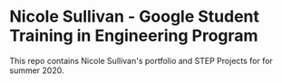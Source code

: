 # Nicole Sullivan - Google Student Training in Engineering Program

This repo contains Nicole Sullivan's portfolio and STEP Projects for 
for summer 2020.
